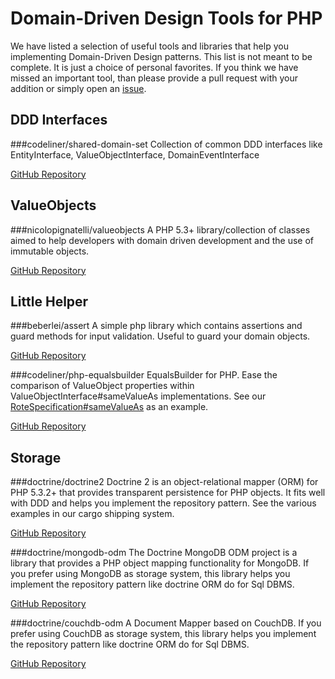 Domain-Driven Design Tools for PHP
==================================

We have listed a selection of useful tools and libraries that help you implementing Domain-Driven Design patterns.
This list is not meant to be complete. It is just a choice of personal favorites.
If you think we have missed an important tool, than please provide a pull request with your addition or simply open an [issue](https://github.com/codeliner/php-ddd-cargo-sample/issues).

DDD Interfaces
--------------

###codeliner/shared-domain-set
Collection of common DDD interfaces like EntityInterface, ValueObjectInterface, DomainEventInterface

[GitHub Repository](https://github.com/codeliner/shared-domain-set)


ValueObjects
------------

###nicolopignatelli/valueobjects
A PHP 5.3+ library/collection of classes aimed to help developers with domain driven development and the use of immutable objects.

[GitHub Repository](https://github.com/nicolopignatelli/valueobjects)


Little Helper
-------------

###beberlei/assert
A simple php library which contains assertions and guard methods for input validation. Useful to guard your domain objects.

[GitHub Repository](https://github.com/beberlei/assert)

###codeliner/php-equalsbuilder
EqualsBuilder for PHP. Ease the comparison of ValueObject properties within ValueObjectInterface#sameValueAs implementations.
See our [RoteSpecification#sameValueAs](https://github.com/codeliner/php-ddd-cargo-sample/blob/master/module/Application/src/Application/Domain/Model/Cargo/RouteSpecification.php) as an example.

[GitHub Repository](https://github.com/codeliner/php-equalsbuilder)

Storage
-------

###doctrine/doctrine2
Doctrine 2 is an object-relational mapper (ORM) for PHP 5.3.2+ that provides transparent persistence for PHP objects. It fits well with DDD and helps you implement the repository pattern. See the various examples in our cargo shipping system.

[GitHub Repository](https://github.com/doctrine/doctrine2)

###doctrine/mongodb-odm
The Doctrine MongoDB ODM project is a library that provides a PHP object mapping functionality for MongoDB. If you prefer using MongoDB as storage system, this library helps you implement the repository pattern like doctrine ORM do for Sql DBMS.

[GitHub Repository](https://github.com/doctrine/mongodb-odm)

###doctrine/couchdb-odm
A Document Mapper based on CouchDB. If you prefer using CouchDB as storage system, this library helps you implement the repository pattern like doctrine ORM do for Sql DBMS.

[GitHub Repository](https://github.com/doctrine/couchdb-odm)